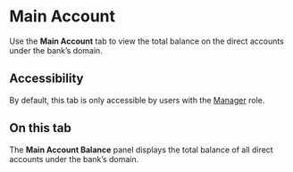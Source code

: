 # Main Account

Use the **Main Account** tab to view the total balance on the direct accounts under the bank’s domain.

## Accessibility

By default, this tab is only accessible by users with the [Manager](../roles.md#manager) role.

## On this tab

The **Main Account Balance** panel displays the total balance of all direct accounts under the bank’s domain.
